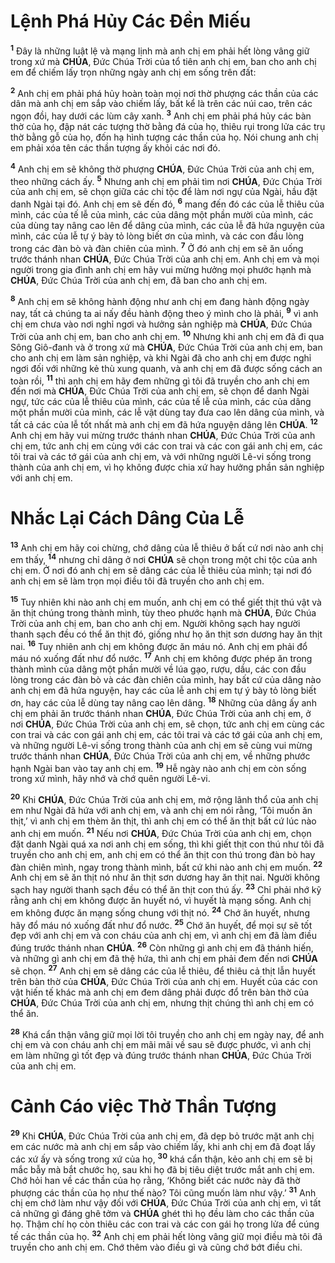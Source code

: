 # Lệnh Phá Hủy Các Đền Miếu
<sup><b>1</b></sup> Đây là những luật lệ và mạng lịnh mà anh chị em phải hết lòng vâng giữ trong xứ mà **CHÚA**, Đức Chúa Trời của tổ tiên anh chị em, ban cho anh chị em để chiếm lấy trọn những ngày anh chị em sống trên đất:

<sup><b>2</b></sup> Anh chị em phải phá hủy hoàn toàn mọi nơi thờ phượng các thần của các dân mà anh chị em sắp vào chiếm lấy, bất kể là trên các núi cao, trên các ngọn đồi, hay dưới các lùm cây xanh. <sup><b>3</b></sup> Anh chị em phải phá hủy các bàn thờ của họ, đập nát các tượng thờ bằng đá của họ, thiêu rụi trong lửa các trụ thờ bằng gỗ của họ, đốn hạ hình tượng các thần của họ. Nói chung anh chị em phải xóa tên các thần tượng ấy khỏi các nơi đó.

<sup><b>4</b></sup> Anh chị em sẽ không thờ phượng **CHÚA**, Đức Chúa Trời của anh chị em, theo những cách ấy. <sup><b>5</b></sup> Nhưng anh chị em phải tìm nơi **CHÚA**, Đức Chúa Trời của anh chị em, sẽ chọn giữa các chi tộc để làm nơi ngự của Ngài, hầu đặt danh Ngài tại đó. Anh chị em sẽ đến đó, <sup><b>6</b></sup> mang đến đó các của lễ thiêu của mình, các của tế lễ của mình, các của dâng một phần mười của mình, các của dùng tay nâng cao lên để dâng của mình, các của lễ đã hứa nguyện của mình, các của lễ tự ý bày tỏ lòng biết ơn của mình, và các con đầu lòng trong các đàn bò và đàn chiên của mình. <sup><b>7</b></sup> Ở đó anh chị em sẽ ăn uống trước thánh nhan **CHÚA**, Đức Chúa Trời của anh chị em. Anh chị em và mọi người trong gia đình anh chị em hãy vui mừng hưởng mọi phước hạnh mà **CHÚA**, Đức Chúa Trời của anh chị em, đã ban cho anh chị em.

<sup><b>8</b></sup> Anh chị em sẽ không hành động như anh chị em đang hành động ngày nay, tất cả chúng ta ai nấy đều hành động theo ý mình cho là phải, <sup><b>9</b></sup> vì anh chị em chưa vào nơi nghỉ ngơi và hưởng sản nghiệp mà **CHÚA**, Đức Chúa Trời của anh chị em, ban cho anh chị em. <sup><b>10</b></sup> Nhưng khi anh chị em đã đi qua Sông Giô-đanh và ở trong xứ mà **CHÚA**, Đức Chúa Trời của anh chị em, ban cho anh chị em làm sản nghiệp, và khi Ngài đã cho anh chị em được nghỉ ngơi đối với những kẻ thù xung quanh, và anh chị em đã được sống cách an toàn rồi, <sup><b>11</b></sup> thì anh chị em hãy đem những gì tôi đã truyền cho anh chị em đến nơi mà **CHÚA**, Đức Chúa Trời của anh chị em, sẽ chọn để danh Ngài ngự, tức các của lễ thiêu của mình, các của tế lễ của mình, các của dâng một phần mười của mình, các lễ vật dùng tay đưa cao lên dâng của mình, và tất cả các của lễ tốt nhất mà anh chị em đã hứa nguyện dâng lên **CHÚA**. <sup><b>12</b></sup> Anh chị em hãy vui mừng trước thánh nhan **CHÚA**, Đức Chúa Trời của anh chị em, tức anh chị em cùng với các con trai và các con gái anh chị em, các tôi trai và các tớ gái của anh chị em, và với những người Lê-vi sống trong thành của anh chị em, vì họ không được chia xứ hay hưởng phần sản nghiệp với anh chị em.

# Nhắc Lại Cách Dâng Của Lễ
<sup><b>13</b></sup> Anh chị em hãy coi chừng, chớ dâng của lễ thiêu ở bất cứ nơi nào anh chị em thấy, <sup><b>14</b></sup> nhưng chỉ dâng ở nơi **CHÚA** sẽ chọn trong một chi tộc của anh chị em. Ở nơi đó anh chị em sẽ dâng các của lễ thiêu của mình; tại nơi đó anh chị em sẽ làm trọn mọi điều tôi đã truyền cho anh chị em.

<sup><b>15</b></sup> Tuy nhiên khi nào anh chị em muốn, anh chị em có thể giết thịt thú vật và ăn thịt chúng trong thành mình, tùy theo phước hạnh mà **CHÚA**, Đức Chúa Trời của anh chị em, ban cho anh chị em. Người không sạch hay người thanh sạch đều có thể ăn thịt đó, giống như họ ăn thịt sơn dương hay ăn thịt nai. <sup><b>16</b></sup> Tuy nhiên anh chị em không được ăn máu nó. Anh chị em phải đổ máu nó xuống đất như đổ nước. <sup><b>17</b></sup> Anh chị em không được phép ăn trong thành mình của dâng một phần mười về lúa gạo, rượu, dầu, các con đầu lòng trong các đàn bò và các đàn chiên của mình, hay bất cứ của dâng nào anh chị em đã hứa nguyện, hay các của lễ anh chị em tự ý bày tỏ lòng biết ơn, hay các của lễ dùng tay nâng cao lên dâng. <sup><b>18</b></sup> Những của dâng ấy anh chị em phải ăn trước thánh nhan **CHÚA**, Đức Chúa Trời của anh chị em, ở nơi **CHÚA**, Đức Chúa Trời của anh chị em, sẽ chọn, tức anh chị em cùng các con trai và các con gái anh chị em, các tôi trai và các tớ gái của anh chị em, và những người Lê-vi sống trong thành của anh chị em sẽ cùng vui mừng trước thánh nhan **CHÚA**, Đức Chúa Trời của anh chị em, về những phước hạnh Ngài ban vào tay anh chị em. <sup><b>19</b></sup> Hễ ngày nào anh chị em còn sống trong xứ mình, hãy nhớ và chớ quên người Lê-vi.

<sup><b>20</b></sup> Khi **CHÚA**, Đức Chúa Trời của anh chị em, mở rộng lãnh thổ của anh chị em như Ngài đã hứa với anh chị em, và anh chị em nói rằng, ‘Tôi muốn ăn thịt,’ vì anh chị em thèm ăn thịt, thì anh chị em có thể ăn thịt bất cứ lúc nào anh chị em muốn. <sup><b>21</b></sup> Nếu nơi **CHÚA**, Đức Chúa Trời của anh chị em, chọn đặt danh Ngài quá xa nơi anh chị em sống, thì khi giết thịt con thú như tôi đã truyền cho anh chị em, anh chị em có thể ăn thịt con thú trong đàn bò hay đàn chiên mình, ngay trong thành mình, bất cứ khi nào anh chị em muốn. <sup><b>22</b></sup> Anh chị em sẽ ăn thịt nó như ăn thịt sơn dương hay ăn thịt nai. Người không sạch hay người thanh sạch đều có thể ăn thịt con thú ấy. <sup><b>23</b></sup> Chỉ phải nhớ kỹ rằng anh chị em không được ăn huyết nó, vì huyết là mạng sống. Anh chị em không được ăn mạng sống chung với thịt nó. <sup><b>24</b></sup> Chớ ăn huyết, nhưng hãy đổ máu nó xuống đất như đổ nước. <sup><b>25</b></sup> Chớ ăn huyết, để mọi sự sẽ tốt đẹp với anh chị em và con cháu của anh chị em, vì anh chị em đã làm điều đúng trước thánh nhan **CHÚA**. <sup><b>26</b></sup> Còn những gì anh chị em đã thánh hiến, và những gì anh chị em đã thệ hứa, thì anh chị em phải đem đến nơi **CHÚA** sẽ chọn. <sup><b>27</b></sup> Anh chị em sẽ dâng các của lễ thiêu, để thiêu cả thịt lẫn huyết trên bàn thờ của **CHÚA**, Đức Chúa Trời của anh chị em. Huyết của các con vật hiến tế khác mà anh chị em đem dâng phải được đổ trên bàn thờ của **CHÚA**, Đức Chúa Trời của anh chị em, nhưng thịt chúng thì anh chị em có thể ăn.

<sup><b>28</b></sup> Khá cẩn thận vâng giữ mọi lời tôi truyền cho anh chị em ngày nay, để anh chị em và con cháu anh chị em mãi mãi về sau sẽ được phước, vì anh chị em làm những gì tốt đẹp và đúng trước thánh nhan **CHÚA**, Đức Chúa Trời của anh chị em.

# Cảnh Cáo việc Thờ Thần Tượng
<sup><b>29</b></sup> Khi **CHÚA**, Đức Chúa Trời của anh chị em, đã dẹp bỏ trước mặt anh chị em các nước mà anh chị em sắp vào chiếm lấy, khi anh chị em đã đoạt lấy các xứ ấy và sống trong xứ của họ, <sup><b>30</b></sup> khá cẩn thận, kẻo anh chị em sẽ bị mắc bẫy mà bắt chước họ, sau khi họ đã bị tiêu diệt trước mắt anh chị em. Chớ hỏi han về các thần của họ rằng, ‘Không biết các nước này đã thờ phượng các thần của họ như thế nào? Tôi cũng muốn làm như vậy.’ <sup><b>31</b></sup> Anh chị em chớ làm như vậy đối với **CHÚA**, Đức Chúa Trời của anh chị em, vì tất cả những gì đáng ghê tởm và **CHÚA** ghét thì họ đều làm cho các thần của họ. Thậm chí họ còn thiêu các con trai và các con gái họ trong lửa để cúng tế các thần của họ. <sup><b>32</b></sup> Anh chị em phải hết lòng vâng giữ mọi điều mà tôi đã truyền cho anh chị em. Chớ thêm vào điều gì và cũng chớ bớt điều chi.